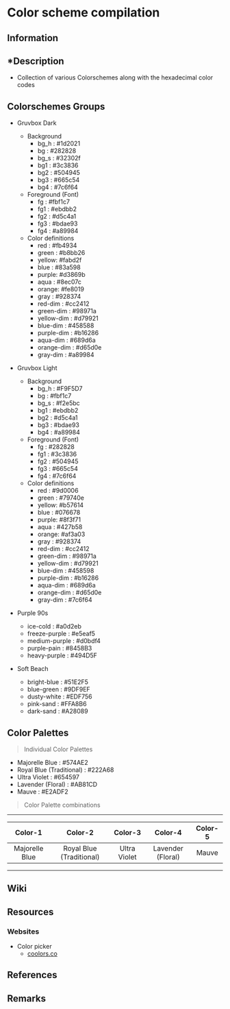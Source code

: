 Color scheme compilation
========================

## Information

*Description
------------
+ Collection of various Colorschemes along with the hexadecimal color codes

## Colorschemes Groups
- Gruvbox Dark
    - Background
        + bg_h  : #1d2021
        + bg    : #282828
        + bg_s  : #32302f
        + bg1   : #3c3836
        + bg2   : #504945
        + bg3   : #665c54
        + bg4   : #7c6f64
    - Foreground (Font)
        + fg    : #fbf1c7
        + fg1   : #ebdbb2
        + fg2   : #d5c4a1
        + fg3   : #bdae93
        + fg4   : #a89984
    - Color definitions
        + red   : #fb4934
        + green : #b8bb26
        + yellow: #fabd2f
        + blue  : #83a598
        + purple: #d3869b
        + aqua  : #8ec07c
        + orange: #fe8019
        + gray  : #928374
        + red-dim    : #cc2412
        + green-dim  : #98971a
        + yellow-dim : #d79921
        + blue-dim   : #458588
        + purple-dim : #b16286
        + aqua-dim   : #689d6a
        + orange-dim : #d65d0e
        + gray-dim   : #a89984

- Gruvbox Light
    - Background
        + bg_h  : #F9F5D7
        + bg    : #fbf1c7
        + bg_s  : #f2e5bc
        + bg1   : #ebdbb2
        + bg2   : #d5c4a1
        + bg3   : #bdae93
        + bg4   : #a89984
    - Foreground (Font)
        + fg    : #282828
        + fg1   : #3c3836
        + fg2   : #504945
        + fg3   : #665c54
        + fg4   : #7c6f64
    - Color definitions
        + red   : #9d0006
        + green : #79740e
        + yellow: #b57614
        + blue  : #076678
        + purple: #8f3f71
        + aqua  : #427b58
        + orange: #af3a03
        + gray  : #928374
        + red-dim    : #cc2412
        + green-dim  : #98971a
        + yellow-dim : #d79921
        + blue-dim   : #458598
        + purple-dim : #b16286
        + aqua-dim   : #689d6a
        + orange-dim : #d65d0e
        + gray-dim   : #7c6f64

- Purple 90s
    + ice-cold      : #a0d2eb
    + freeze-purple : #e5eaf5
    + medium-purple : #d0bdf4
    + purple-pain   : #8458B3
    + heavy-purple  : #494D5F

- Soft Beach
    + bright-blue   : #51E2F5
    + blue-green    : #9DF9EF
    + dusty-white   : #EDF756
    + pink-sand     : #FFA8B6
    + dark-sand     : #A28089

## Color Palettes

> Individual Color Palettes

+ Majorelle Blue           : #574AE2
+ Royal Blue (Traditional) : #222A68
+ Ultra Violet             : #654597
+ Lavender (Floral)        : #AB81CD
+ Mauve                    : #E2ADF2

> Color Palette combinations

--------------------------------------------------------------------------------------------
| Color-1        | Color-2                  | Color-3      | Color-4             | Color-5 |
|:--------------:|:------------------------:|:------------:|:-------------------:|:-------:|
| Majorelle Blue | Royal Blue (Traditional) | Ultra Violet | Lavender (Floral)   | Mauve   |
--------------------------------------------------------------------------------------------

## Wiki

## Resources

### Websites
- Color picker
    + [coolors.co](coolors.co)

## References

## Remarks

